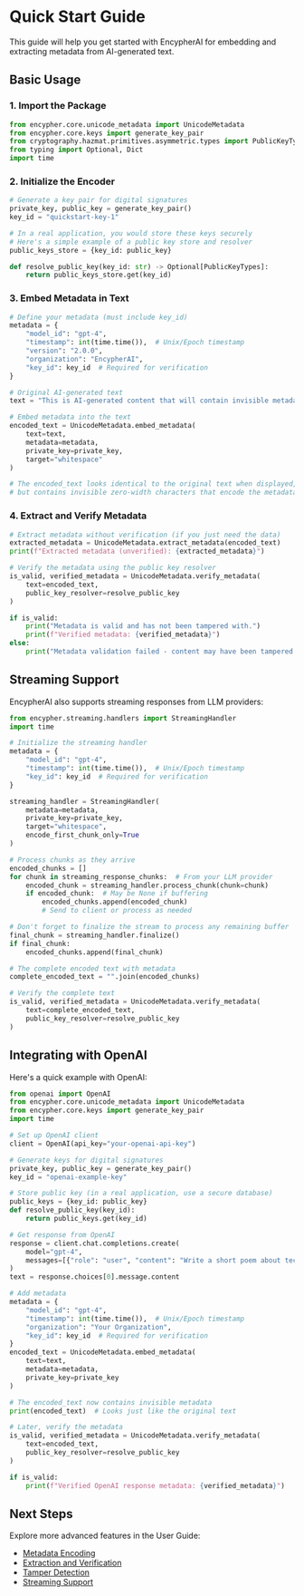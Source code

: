 # Quick Start Guide

This guide will help you get started with EncypherAI for embedding and extracting metadata from AI-generated text.

## Basic Usage

### 1. Import the Package

```python
from encypher.core.unicode_metadata import UnicodeMetadata
from encypher.core.keys import generate_key_pair
from cryptography.hazmat.primitives.asymmetric.types import PublicKeyTypes
from typing import Optional, Dict
import time
```

### 2. Initialize the Encoder

```python
# Generate a key pair for digital signatures
private_key, public_key = generate_key_pair()
key_id = "quickstart-key-1"

# In a real application, you would store these keys securely
# Here's a simple example of a public key store and resolver
public_keys_store = {key_id: public_key}

def resolve_public_key(key_id: str) -> Optional[PublicKeyTypes]:
    return public_keys_store.get(key_id)
```

### 3. Embed Metadata in Text

```python
# Define your metadata (must include key_id)
metadata = {
    "model_id": "gpt-4",
    "timestamp": int(time.time()),  # Unix/Epoch timestamp
    "version": "2.0.0",
    "organization": "EncypherAI",
    "key_id": key_id  # Required for verification
}

# Original AI-generated text
text = "This is AI-generated content that will contain invisible metadata."

# Embed metadata into the text
encoded_text = UnicodeMetadata.embed_metadata(
    text=text,
    metadata=metadata,
    private_key=private_key,
    target="whitespace"
)

# The encoded_text looks identical to the original text when displayed,
# but contains invisible zero-width characters that encode the metadata
```

### 4. Extract and Verify Metadata

```python
# Extract metadata without verification (if you just need the data)
extracted_metadata = UnicodeMetadata.extract_metadata(encoded_text)
print(f"Extracted metadata (unverified): {extracted_metadata}")

# Verify the metadata using the public key resolver
is_valid, verified_metadata = UnicodeMetadata.verify_metadata(
    text=encoded_text,
    public_key_resolver=resolve_public_key
)

if is_valid:
    print("Metadata is valid and has not been tampered with.")
    print(f"Verified metadata: {verified_metadata}")
else:
    print("Metadata validation failed - content may have been tampered with.")
```

## Streaming Support

EncypherAI also supports streaming responses from LLM providers:

```python
from encypher.streaming.handlers import StreamingHandler
import time

# Initialize the streaming handler
metadata = {
    "model_id": "gpt-4",
    "timestamp": int(time.time()),  # Unix/Epoch timestamp
    "key_id": key_id  # Required for verification
}

streaming_handler = StreamingHandler(
    metadata=metadata,
    private_key=private_key,
    target="whitespace",
    encode_first_chunk_only=True
)

# Process chunks as they arrive
encoded_chunks = []
for chunk in streaming_response_chunks:  # From your LLM provider
    encoded_chunk = streaming_handler.process_chunk(chunk=chunk)
    if encoded_chunk:  # May be None if buffering
        encoded_chunks.append(encoded_chunk)
        # Send to client or process as needed

# Don't forget to finalize the stream to process any remaining buffer
final_chunk = streaming_handler.finalize()
if final_chunk:
    encoded_chunks.append(final_chunk)

# The complete encoded text with metadata
complete_encoded_text = "".join(encoded_chunks)

# Verify the complete text
is_valid, verified_metadata = UnicodeMetadata.verify_metadata(
    text=complete_encoded_text,
    public_key_resolver=resolve_public_key
)
```

## Integrating with OpenAI

Here's a quick example with OpenAI:

```python
from openai import OpenAI
from encypher.core.unicode_metadata import UnicodeMetadata
from encypher.core.keys import generate_key_pair
import time

# Set up OpenAI client
client = OpenAI(api_key="your-openai-api-key")

# Generate keys for digital signatures
private_key, public_key = generate_key_pair()
key_id = "openai-example-key"

# Store public key (in a real application, use a secure database)
public_keys = {key_id: public_key}
def resolve_public_key(key_id):
    return public_keys.get(key_id)

# Get response from OpenAI
response = client.chat.completions.create(
    model="gpt-4",
    messages=[{"role": "user", "content": "Write a short poem about technology."}]
)
text = response.choices[0].message.content

# Add metadata
metadata = {
    "model_id": "gpt-4",
    "timestamp": int(time.time()),  # Unix/Epoch timestamp
    "organization": "Your Organization",
    "key_id": key_id  # Required for verification
}
encoded_text = UnicodeMetadata.embed_metadata(
    text=text,
    metadata=metadata,
    private_key=private_key
)

# The encoded_text now contains invisible metadata
print(encoded_text)  # Looks just like the original text

# Later, verify the metadata
is_valid, verified_metadata = UnicodeMetadata.verify_metadata(
    text=encoded_text,
    public_key_resolver=resolve_public_key
)

if is_valid:
    print(f"Verified OpenAI response metadata: {verified_metadata}")
```

## Next Steps

Explore more advanced features in the User Guide:

- [Metadata Encoding](../user-guide/metadata-encoding.md)
- [Extraction and Verification](../user-guide/extraction-verification.md)
- [Tamper Detection](../user-guide/tamper-detection.md)
- [Streaming Support](../user-guide/streaming.md)
